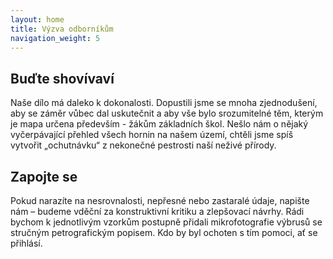 ```yaml
---
layout: home
title: Výzva odborníkům
navigation_weight: 5
---
```


## Buďte shovívaví

Naše dílo má daleko k dokonalosti. Dopustili jsme se mnoha zjednodušení, aby se záměr vůbec dal uskutečnit a aby vše bylo srozumitelné těm, kterým je mapa určena především - žákům základních škol. Nešlo nám o nějaký vyčerpávající přehled všech hornin na našem území, chtěli jsme spíš vytvořit „ochutnávku“ z nekonečné pestrosti naší neživé přírody.

## Zapojte se

Pokud narazíte na nesrovnalosti, nepřesné nebo zastaralé údaje, napište nám – budeme vděční za konstruktivní kritiku a zlepšovací návrhy. Rádi bychom k jednotlivým vzorkům postupně přidali mikrofotografie výbrusů se stručným petrografickým popisem. Kdo by byl ochoten s tím pomoci, ať se přihlásí.